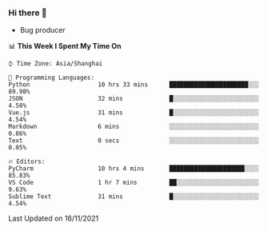 ### Hi there 👋
* Bug producer
<!--START_SECTION:waka-->
📊 **This Week I Spent My Time On** 

```text
⌚︎ Time Zone: Asia/Shanghai

💬 Programming Languages: 
Python                   10 hrs 33 mins      ██████████████████████░░░   89.98% 
JSON                     32 mins             █░░░░░░░░░░░░░░░░░░░░░░░░   4.58% 
Vue.js                   31 mins             █░░░░░░░░░░░░░░░░░░░░░░░░   4.54% 
Markdown                 6 mins              ░░░░░░░░░░░░░░░░░░░░░░░░░   0.86% 
Text                     0 secs              ░░░░░░░░░░░░░░░░░░░░░░░░░   0.05%

🔥 Editors: 
PyCharm                  10 hrs 4 mins       █████████████████████░░░░   85.83% 
VS Code                  1 hr 7 mins         ██░░░░░░░░░░░░░░░░░░░░░░░   9.63% 
Sublime Text             31 mins             █░░░░░░░░░░░░░░░░░░░░░░░░   4.54%

```


 Last Updated on 16/11/2021
<!--END_SECTION:waka-->
